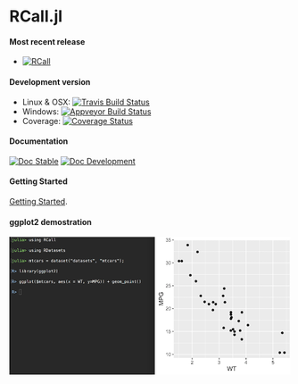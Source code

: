 # RCall.jl

#### Most recent release
* [![RCall](http://pkg.julialang.org/badges/RCall_0.6.svg)](http://pkg.julialang.org/?pkg=RCall&ver=0.6)

#### Development version
* Linux & OSX: [![Travis Build Status](https://travis-ci.org/JuliaInterop/RCall.jl.svg?branch=master)](https://travis-ci.org/JuliaInterop/RCall.jl)
* Windows: [![Appveyor Build Status](https://ci.appveyor.com/api/projects/status/y3kxma63apcig150/branch/master?svg=true)](https://ci.appveyor.com/project/simonbyrne/rcall-jl)
* Coverage: [![Coverage Status](https://coveralls.io/repos/github/JuliaInterop/RCall.jl/badge.svg?branch=master)](https://coveralls.io/github/JuliaInterop/RCall.jl?branch=master)

#### Documentation

[![Doc Stable](https://img.shields.io/badge/docs-stable-blue.svg)](http://juliainterop.github.io/RCall.jl/stable)
[![Doc Development](https://img.shields.io/badge/docs-latest-blue.svg)](http://juliainterop.github.io/RCall.jl/latest)
 
#### Getting Started

[Getting Started](http://juliainterop.github.io/RCall.jl/stable/gettingstarted).

#### ggplot2 demostration

![](ggplot.png)
